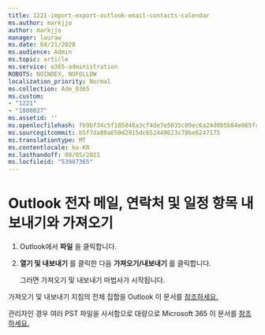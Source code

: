 ```yaml
---
title: 1221-import-export-outlook-email-contacts-calendar
ms.author: markjjo
author: markjjo
manager: lauraw
ms.date: 04/21/2020
ms.audience: Admin
ms.topic: article
ms.service: o365-administration
ROBOTS: NOINDEX, NOFOLLOW
localization_priority: Normal
ms.collection: Adm_O365
ms.custom:
- "1221"
- "1800027"
ms.assetid: ''
ms.openlocfilehash: fb9bf34c5f185848a3cf4de7e5035c09ec6a24d0b5b84e065fcc9cd16e7e276d
ms.sourcegitcommit: b5f7da89a650d2915dc652449623c78be6247175
ms.translationtype: MT
ms.contentlocale: ko-KR
ms.lasthandoff: 08/05/2021
ms.locfileid: "53987365"
---
```

# <a name="import-and-export-outlook-email-contacts-and-calendar-items"></a>Outlook 전자 메일, 연락처 및 일정 항목 내보내기와 가져오기

1. Outlook에서 **파일** 을 클릭합니다.

2. **열기 및 내보내기** 를 클릭한 다음 **가져오기/내보내기** 를 클릭합니다.

    그러면 가져오기 및 내보내기 마법사가 시작됩니다.

가져오기 및 내보내기 지침의 전체 집합을 Outlook 이 문서를 [참조하세요.](https://support.office.com/article/import-and-export-outlook-email-contacts-and-calendar-92577192-3881-4502-b79d-c3bbada6c8ef)

관리자인 경우 여러 PST 파일을 사서함으로 대량으로 Microsoft 365 이 문서를 [참조하세요.](https://docs.microsoft.com/microsoft-365/security/office-365-security/use-dkim-to-validate-outbound-email)